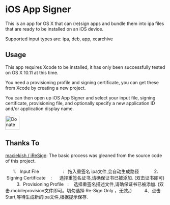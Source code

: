 # iOS App Signer
This is an app for OS X that can (re)sign apps and bundle them into ipa files that are ready to be installed on an iOS device.

Supported input types are: ipa, deb, app, xcarchive

Usage
------
This app requires Xcode to be installed, it has only been successfully tested on OS X 10.11 at this time.

You need a provisioning profile and signing certificate, you can get these from Xcode by creating a new project.

You can then open up iOS App Signer and select your input file, signing certificate, provisioning file, and optionally specify a new application ID and/or application display name.

<a href="https://paypal.me/DanTheMan827" class="donate"><img src="http://dantheman827.github.io/images/donate-button.svg" height="44" alt="Donate"></a>

Thanks To
------
[maciekish / iReSign](https://github.com/maciekish/iReSign): The basic process was gleaned from the source code of this project.

 

      1.   Input File                   :   拖入重签名 ipa文件,会自动生成路径
     
     2.  Signing Certificate    :      选择重签名证书,请确保证书已被添加. (双击证书即可)
    
     3.  Provisioning Profile   :    选择重签名描述文件,请确保证书已被添加. (双击.mobileprovision文件即可。切勿选择 Re-Sign Only ，无效。)
    
     4、点击Start,等待生成新的ipa文件,根据提示保存.
  
